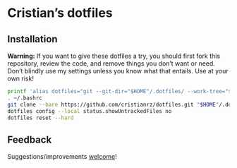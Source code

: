 # Cristian’s dotfiles

## Installation

**Warning:** If you want to give these dotfiles a try, you should first fork this repository, review the code, and remove things you don’t want or need. Don’t blindly use my settings unless you know what that entails. Use at your own risk!

``` bash
printf 'alias dotfiles="git --git-dir="$HOME"/.dotfiles/ --work-tree="$HOME"' >>~/.bashrc
. ~/.bashrc
git clone --bare https://github.com/cristianrz/dotfiles.git "$HOME"/.dotfiles
dotfiles config --local status.showUntrackedFiles no
dotfiles reset --hard
```

## Feedback

Suggestions/improvements
[welcome](https://github.com/cristianrz/dotfiles/issues)!


